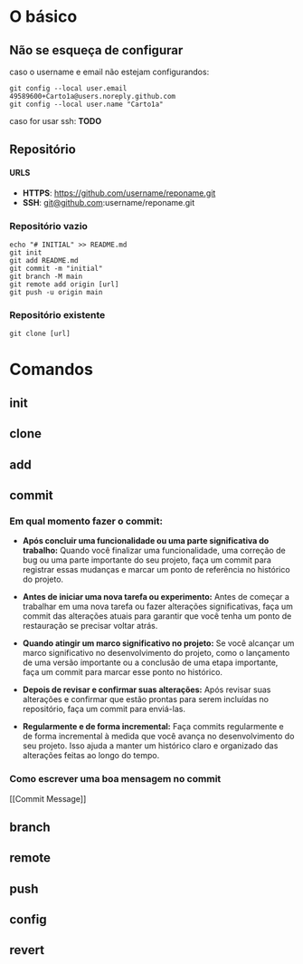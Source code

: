 # O básico
## Não se esqueça de configurar

caso o username e email não estejam configurandos:

```
git config --local user.email 49589600+Carto1a@users.noreply.github.com
git config --local user.name "Carto1a"
```

caso for usar ssh:
**TODO**
## Repositório

#### URLS
- **HTTPS**: https://github.com/username/reponame.git
- **SSH**: git@github.com:username/reponame.git

### Repositório vazio

```
echo "# INITIAL" >> README.md
git init
git add README.md
git commit -m "initial"
git branch -M main
git remote add origin [url]
git push -u origin main
```

### Repositório existente

```
git clone [url]
```

# Comandos

## init

## clone

## add

## commit

### Em qual momento fazer o commit:

- **Após concluir uma funcionalidade ou uma parte significativa do trabalho:** Quando você finalizar uma funcionalidade, uma correção de bug ou uma parte importante do seu projeto, faça um commit para registrar essas mudanças e marcar um ponto de referência no histórico do projeto.

- **Antes de iniciar uma nova tarefa ou experimento:** Antes de começar a trabalhar em uma nova tarefa ou fazer alterações significativas, faça um commit das alterações atuais para garantir que você tenha um ponto de restauração se precisar voltar atrás.

- **Quando atingir um marco significativo no projeto:** Se você alcançar um marco significativo no desenvolvimento do projeto, como o lançamento de uma versão importante ou a conclusão de uma etapa importante, faça um commit para marcar esse ponto no histórico.

- **Depois de revisar e confirmar suas alterações:** Após revisar suas alterações e confirmar que estão prontas para serem incluídas no repositório, faça um commit para enviá-las.

- **Regularmente e de forma incremental:** Faça commits regularmente e de forma incremental à medida que você avança no desenvolvimento do seu projeto. Isso ajuda a manter um histórico claro e organizado das alterações feitas ao longo do tempo.

### Como escrever uma boa mensagem no commit

[[Commit Message]]

## branch

## remote

## push

## config

## revert




